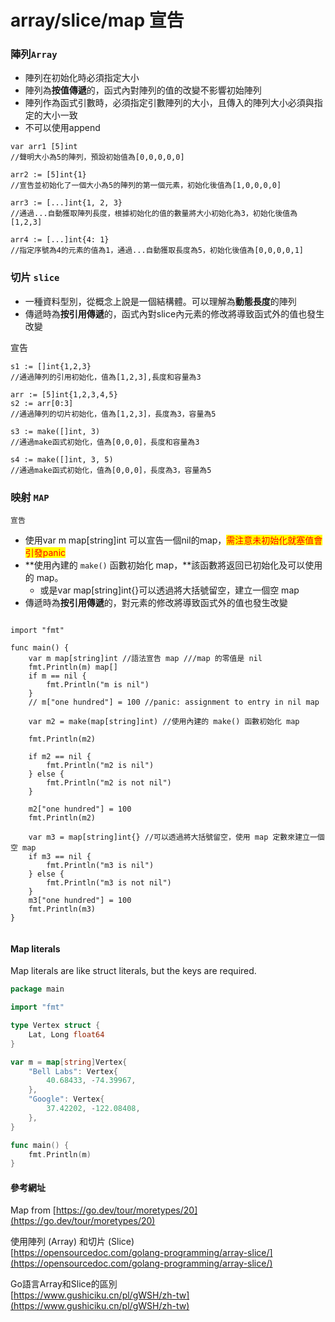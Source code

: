 # array/slice/map 宣告

### 陣列`Array`

* 陣列在初始化時必須指定大小
* 陣列為**按值傳遞**的，函式內對陣列的值的改變不影響初始陣列
* 陣列作為函式引數時，必須指定引數陣列的大小，且傳入的陣列大小必須與指定的大小一致
* 不可以使用append

```
var arr1 [5]int 
//聲明大小為5的陣列，預設初始值為[0,0,0,0,0]

arr2 := [5]int{1} 
//宣告並初始化了一個大小為5的陣列的第一個元素，初始化後值為[1,0,0,0,0]

arr3 := [...]int{1, 2, 3} 
//通過...自動獲取陣列長度，根據初始化的值的數量將大小初始化為3，初始化後值為[1,2,3]

arr4 := [...]int{4: 1} 
//指定序號為4的元素的值為1，通過...自動獲取長度為5，初始化後值為[0,0,0,0,1]
```

### 切片 `slice`

* 一種資料型別，從概念上說是一個結構體。可以理解為**動態長度**的陣列
* 傳遞時為**按引用傳遞**的，函式內對slice內元素的修改將導致函式外的值也發生改變

宣告

```
s1 := []int{1,2,3}	
//通過陣列的引用初始化，值為[1,2,3],長度和容量為3

arr := [5]int{1,2,3,4,5}
s2 := arr[0:3]	
//通過陣列的切片初始化，值為[1,2,3]，長度為3，容量為5

s3 := make([]int, 3)	
//通過make函式初始化，值為[0,0,0]，長度和容量為3

s4 := make([]int, 3, 5)	
//通過make函式初始化，值為[0,0,0]，長度為3，容量為5
```

### 映射 `MAP`

`宣告`

* 使用var m map\[string]int 可以宣告一個nil的map，<mark style="color:red;">需注意未初始化就塞值會引發panic</mark>
* **使用內建的 `make()` 函數初始化 map，**該函數將返回已初始化及可以使用的 map。
  * 或是var map\[string]int{}可以透過將大括號留空，建立一個空 map
* 傳遞時為**按引用傳遞**的，對元素的修改將導致函式外的值也發生改變

```

import "fmt"

func main() {
	var m map[string]int //語法宣告 map ///map 的零值是 nil
	fmt.Println(m) map[]
	if m == nil {
		fmt.Println("m is nil")
	}
	// m["one hundred"] = 100 //panic: assignment to entry in nil map

	var m2 = make(map[string]int) //使用內建的 make() 函數初始化 map

	fmt.Println(m2)

	if m2 == nil {
		fmt.Println("m2 is nil")
	} else {
		fmt.Println("m2 is not nil")
	}

	m2["one hundred"] = 100
	fmt.Println(m2)

	var m3 = map[string]int{} //可以透過將大括號留空，使用 map 定數來建立一個空 map
	if m3 == nil {
		fmt.Println("m3 is nil")
	} else {
		fmt.Println("m3 is not nil")
	}
	m3["one hundred"] = 100
	fmt.Println(m3)
}


```

#### Map literals

Map literals are like struct literals, but the keys are required.



```go
package main

import "fmt"

type Vertex struct {
	Lat, Long float64
}

var m = map[string]Vertex{
	"Bell Labs": Vertex{
		40.68433, -74.39967,
	},
	"Google": Vertex{
		37.42202, -122.08408,
	},
}

func main() {
	fmt.Println(m)
}

```



#### 參考網址

Map from [https://go.dev/tour/moretypes/20](https://go.dev/tour/moretypes/20)

使用陣列 (Array) 和切片 (Slice)\
[https://opensourcedoc.com/golang-programming/array-slice/](https://opensourcedoc.com/golang-programming/array-slice/)

Go語言Array和Slice的區別\
[https://www.gushiciku.cn/pl/gWSH/zh-tw](https://www.gushiciku.cn/pl/gWSH/zh-tw)
